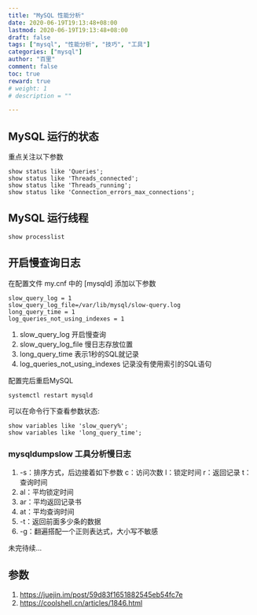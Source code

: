 ```yaml
---
title: "MySQL 性能分析"
date: 2020-06-19T19:13:48+08:00
lastmod: 2020-06-19T19:13:48+08:00
draft: false
tags: ["mysql", "性能分析", "技巧", "工具"]
categories: ["mysql"]
author: "百里"
comment: false
toc: true
reward: true
# weight: 1
# description = ""

---
```


## MySQL 运行的状态

重点关注以下参数

```
show status like 'Queries';
show status like 'Threads_connected';
show status like 'Threads_running';
show status like 'Connection_errors_max_connections';
```

## MySQL 运行线程 

```
show processlist
```

## 开启慢查询日志

在配置文件 my.cnf 中的 [mysqld] 添加以下参数

```
slow_query_log = 1
slow_query_log_file=/var/lib/mysql/slow-query.log
long_query_time = 1
log_queries_not_using_indexes = 1
```

1. slow_query_log 开启慢查询
2. slow_query_log_file 慢日志存放位置
3. long_query_time 表示1秒的SQL就记录
4. log_queries_not_using_indexes 记录没有使用索引的SQL语句

配置完后重启MySQL

```
systemctl restart mysqld
```

可以在命令行下查看参数状态: 

```
show variables like 'slow_query%';
show variables like 'long_query_time';
```

### mysqldumpslow 工具分析慢日志
1. -s：排序方式，后边接着如下参数
         c：访问次数
        l：锁定时间
        r：返回记录
         t：查询时间
1. al：平均锁定时间
1. ar：平均返回记录书
1. at：平均查询时间
1. -t：返回前面多少条的数据
1. -g：翻遍搭配一个正则表达式，大小写不敏感



未完待续...

## 参数

1. https://juejin.im/post/59d83f1651882545eb54fc7e
2. https://coolshell.cn/articles/1846.html